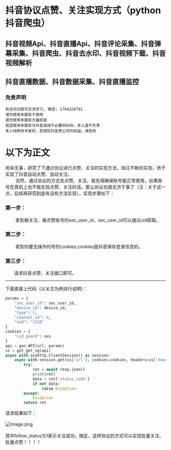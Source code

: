 # 抖音协议点赞、关注实现方式（python抖音爬虫）

## 抖音视频Api、抖音直播Api、抖音评论采集、抖音弹幕采集、抖音爬虫、抖音去水印、抖音视频下载、抖音视频解析
## 抖音直播数据、抖音数据采集、抖音直播监控

### 免责声明
```
有任何问题可交流学习, 微信: 1764328791
请勿使用本服务于商用
请勿使用本服务大量抓取
若因使用本服务与抖音造成不必要的纠纷，本人盖不负责
本人纯粹技术爱好，若侵犯抖音贵公司的权益，请告知
```

# 以下为正文

闲来无事，研究了下通过协议进行点赞、关注的实现方法，经过不断的实验，终于实现了抖音自动点赞、自动关注。<br />        当然，通过协议的方式去点赞、关注，首先得确保账号能正常使用，如果账号在真机上也不能实现点赞、关注的话，那么协议也就无济于事了（注：关于这一点，后续再研究到底有没有方法实现），实现步骤如下：
<a name="sO42j"></a>
### 第一步：
        拿到被关注、被点赞账号的sec_user_id，sec_user_id可以通过uid获取。
<a name="3SPPa"></a>
### 第二步：
        拿到你要去操作的号的cookies,cookies是抖音保存登录信息的。
<a name="XLzbe"></a>
### 第三步：
       请求抖音点赞、关注接口即可。

---

下面直接上代码（以关注为例进行说明）：
```python
params = {
    "sec_user_id": sec_user_id,
    "device_id": device_id,
    "type": 1,
    "channel_id": 0,
    "aid": "1128"
}
cookies = {
    "sid_guard": xxx
}
api = gen_API(url, params)
ss = get_get_xg(api)
async with aiohttp.ClientSession() as session:
    async with session.get(ss['url'], cookies=cookies, headers=ss['headers']) as resp:
        try:
            ret = await resp.json()
            print(ret)
            data = ret['status_code']
            if not data:
                raise Exception
        except:
            Exception
        return ret

```
请求结果如下：<br />
<br />![image.png](https://cdn.nlark.com/yuque/0/2020/png/97322/1605499101569-ae93a73c-34d9-409a-8657-3b105f2d3e4f.png#align=left&display=inline&height=414&margin=%5Bobject%20Object%5D&name=image.png&originHeight=414&originWidth=1474&size=334688&status=done&style=none&width=1474)<br />
<br />其中follow_status为1表示关注成功，搞定，这样协议的方式可以实现批量关注、批量点赞！！！！

